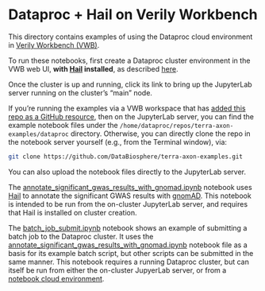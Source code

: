# Dataproc + Hail on Verily Workbench

This directory contains examples of using the Dataproc cloud environment in [Verily Workbench (VWB)](https://workbench.verily.com/).

To run these notebooks, first create a Dataproc cluster environment in the VWB web UI,  **with
[Hail](https://hail.is/) installed**, as described
[here](https://docs.google.com/document/d/1OVd--z7p-fW76QsMG0pihuTNA-XPriWDZe7rkcqmMsk/edit#heading=h.gaxudskpflrb).
<!-- TODO: move from gdoc when ready -->

Once the cluster is up and running, click its link to bring up the JupyterLab server running on the
cluster’s “main” node.

If you’re running the examples via a VWB workspace that has [added this repo as a GitHub resource](https://support.workbench.verily.com/docs/how_to_guides/add_repo_to_ws/), then on the JupyterLab server, you can find the example notebook files under the `/home/dataproc/repos/terra-axon-examples/dataproc` directory.
Otherwise, you can directly clone the repo in the notebook server yourself (e.g., from the Terminal window), via:
```sh
git clone https://github.com/DataBiosphere/terra-axon-examples.git
```
You can also upload the notebook files directly to the JupyterLab server.

The [annotate_significant_gwas_results_with_gnomad.ipynb](./annotate_significant_gwas_results_with_gnomad.ipynb) notebook uses [Hail](https://hail.is/) to annotate the significant GWAS results with [gnomAD](https://gnomad.broadinstitute.org/).
This notebook is intended to be run from the on-cluster JupyterLab server, and requires that Hail is installed on cluster creation.

The [batch_job_submit.ipynb](./batch_job_submit.ipynb) notebook shows an example of submitting a batch job to the Dataproc cluster. It uses the [annotate_significant_gwas_results_with_gnomad.ipynb](./annotate_significant_gwas_results_with_gnomad.ipynb) notebook file as a basis for its example batch script, but other scripts can be submitted in the same manner.
This notebook requires a running Dataproc cluster, but can itself be run from either the on-cluster JupyerLab server, or from a [notebook cloud environment](https://support.workbench.verily.com/docs/how_to_guides/using_cloud_environments/).